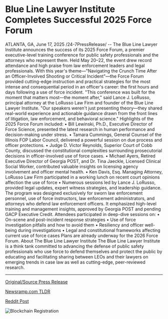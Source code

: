# Blue Line Lawyer Institute Completes Successful 2025 Force Forum

ATLANTA, GA, June 17, 2025 /24-7PressRelease/ -- The Blue Line Lawyer Institute announces the success of its 2025 Force Forum, a premier executive-level training conference for public safety professionals and the attorneys who represent them. Held May 20–22, the event drew record attendance and high praise from law enforcement leaders and legal professionals.  With this year's theme—"Navigating the Crunch Time After an Officer-Involved Shooting or Critical Incident"—the Force Forum provided cutting-edge instruction and practical strategies for the most intense and consequential period in an officer's career: the first hours and days following a use of force incident.  "This conference was built for the moment that matters most—the moment after," said Lance J. LoRusso, principal attorney at the LoRusso Law Firm and founder of the Blue Line Lawyer Institute. "Our speakers weren't just presenting theory—they shared real-world experience and actionable guidance drawn from the front lines of litigation, law enforcement, and behavioral science."  Highlights of the 2025 Force Forum included:  • Bill Lewinski, Ph.D., Executive Director of Force Science, presented the latest research in human performance and decision-making under stress. • Tamara Cummings, General Counsel of the Illinois FOP Labor Council, delivered a powerful session on due process and officer protections. • Judge D. Victor Reynolds, Superior Court of Cobb County, discussed the constitutional complexities surrounding prosecutorial decisions in officer-involved use of force cases. • Michael Ayers, Retired Executive Director of Georgia POST, and Dr. Tina Jaeckle, Licensed Clinical Social Worker, contributed valuable insights on licensing agency involvement and officer mental health. • Ken Davis, Esq. Managing Attorney, LoRusso Law Firm participated in a working lunch on recent court opinions affection the use of force • Numerous sessions led by Lance J. LoRusso, provided legal updates, expert witness strategies, and leadership guidance.  The program was designed exclusively for sworn law enforcement personnel, use of force instructors, law enforcement administrators, and attorneys who defend law enforcement officers. It emphasized high-level training and management insights, approved by Georgia POST and pending GACP Executive Credit.  Attendees participated in deep-dive sessions on: • On-scene and post-incident response strategies • Use of force investigation pitfalls and how to avoid them • Resiliency and officer well-being during investigations • Legal and constitutional frameworks affecting current use of force cases  Plans are already underway for the 2026 Force Forum.  About The Blue Line Lawyer Institute  The Blue Line Lawyer Institute is a think tank committed to advancing the defense of public safety professionals who use force to defend themselves and protect the public by educating and facilitating sharing between LEOs and their lawyers on emerging trends in case law as well as cutting-edge, peer-reviewed research. 

---

[Original/Source Press Release](https://www.24-7pressrelease.com/press-release/523872/blue-line-lawyer-institute-completes-successful-2025-force-forum)
                    

[Newsramp.com TLDR](https://newsramp.com/curated-news/2025-force-forum-sets-new-benchmark-for-public-safety-training/98ad52357bfbd386fd99497e18da7bf6) 

 



[Reddit Post](https://www.reddit.com/r/newsramp/comments/1ldgzk4/2025_force_forum_sets_new_benchmark_for_public/) 



![Blockchain Registration](https://cdn.newsramp.app/24-7PressRelease/qrcode/256/17/xenordr2.webp)